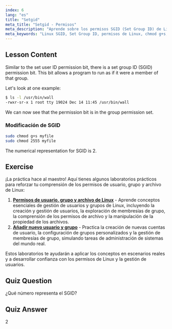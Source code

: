 ```yaml
---
index: 6
lang: "es"
title: "Setgid"
meta_title: "Setgid - Permisos"
meta_description: "Aprende sobre los permisos SGID (Set Group ID) de Linux, cómo funcionan y cómo modificarlos. Comprende este concepto crucial de seguridad de Linux."
meta_keywords: "Linux SGID, Set Group ID, permisos de Linux, chmod g+s, seguridad de Linux, Linux para principiantes, tutorial de Linux"
---
```


## Lesson Content

Similar to the set user ID permission bit, there is a set group ID (SGID) permission bit. This bit allows a program to run as if it were a member of that group.

Let's look at one example:

```bash
$ ls -l /usr/bin/wall
-rwxr-sr-x 1 root tty 19024 Dec 14 11:45 /usr/bin/wall
```

We can now see that the permission bit is in the group permission set.

### Modificación de SGID

```bash
sudo chmod g+s myfile
sudo chmod 2555 myfile
```

The numerical representation for SGID is 2.

## Exercise

¡La práctica hace al maestro! Aquí tienes algunos laboratorios prácticos para reforzar tu comprensión de los permisos de usuario, grupo y archivo de Linux:

1. **[Permisos de usuario, grupo y archivo de Linux](https://labex.io/es/labs/linux-linux-user-group-and-file-permissions-18002)** - Aprende conceptos esenciales de gestión de usuarios y grupos de Linux, incluyendo la creación y gestión de usuarios, la exploración de membresías de grupo, la comprensión de los permisos de archivo y la manipulación de la propiedad de los archivos.
2. **[Añadir nuevo usuario y grupo](https://labex.io/es/labs/linux-add-new-user-and-group-17987)** - Practica la creación de nuevas cuentas de usuario, la configuración de grupos personalizados y la gestión de membresías de grupo, simulando tareas de administración de sistemas del mundo real.

Estos laboratorios te ayudarán a aplicar los conceptos en escenarios reales y a desarrollar confianza con los permisos de Linux y la gestión de usuarios.

## Quiz Question

¿Qué número representa el SGID?

## Quiz Answer

2
